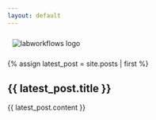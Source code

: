 ```yaml
---
layout: default
---
```


<div class="home">

  <!-- Add the logo image here -->
  <div id='logo' style='padding:10px;'>
  <img src="{{ 'assets/images/lw-logo.png' | relative_url }}" alt="labworkflows logo" class="logo">
  </div>

  {% assign latest_post = site.posts | first %}
  <article>
    <h2>{{ latest_post.title }}</h2>
    <div class="post-content">
      {{ latest_post.content }}
    </div>
  </article>
</div>

